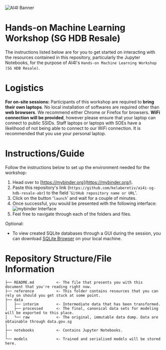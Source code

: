![AI4I Banner](https://gallery.mailchimp.com/f98d5ac0a3fbbdcdda35136ab/images/2002af76-5fd4-4185-9d49-28558b6b8772.png)
# Hands-on Machine Learning Workshop (SG HDB Resale)
The instructions listed below are for you to get started on interacting with the resources contained in this repository, particularly the Jupyter Notebooks, for the purpose of AI4I's `Hands-on Machine Learning Workshop (SG HDB Resale)`.

# Logistics
__For on-site sessions:__ Participants of this workshop are required to **bring their own laptops**. No local installation of softwares are required other than **web browsers**. We recommend either Chrome or Firefox for browsers. **WiFi connection will be provided**, however please ensure that your laptop can connect to public SSIDs. Staff laptops or laptops with SOEs have a likelihood of not being able to connect to our WiFi connection. It is recommended that you use your personal laptop.

# Instructions/Guide
Follow the instructions below to set up the environment needed for the workshop:
1. Head over to [https://mybinder.org](https://mybinder.org/).
2. Paste this repository's link (`https://github.com/kelaberetiv/ai4i-sg-hdb-resale-abr`) to the field '`GitHub repository name or URL`'.
3. Click on the button '`launch`' and wait for a couple of minutes.
4. Once successful, you would be presented with the following interface:
![mybinder Interface](https://i.imgur.com/rpgRmSP.png)
5. Feel free to navigate through each of the folders and files.


Optional:
+ To view created SQLite databases through a GUI during the session, you can download [SQLite Browser](https://sqlitebrowser.org/dl/) on your local machine.

# Repository Structure/File Information
```
├── README.md          <- The file that presents you with this document that you're reading right now.
├── reference          <- This folder contains resources that you can rely on should you get stuck at some point.
├── data
│   ├── interim        <- Intermediate data that has been transformed.
│   ├── processed      <- The final, canonical data sets for modeling will be exported to this place.
│   └── raw            <- The original, immutable data dump. Data are obtainable through data.gov.sg
│
├── notebooks          <- Contains Jupyter Notebooks.
│
└── models             <- Trained and serialised models will be stored here.
```
